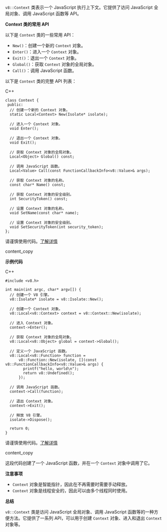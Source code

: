 `v8::Context` 类表示一个 JavaScript 执行上下文。它提供了访问 JavaScript 全局对象、调用 JavaScript 函数等 API。

**Context 类的常用 API**

以下是 `Context` 类的一些常用 API：

- `New()`：创建一个新的 `Context` 对象。
- `Enter()`：进入一个 `Context` 对象。
- `Exit()`：退出一个 `Context` 对象。
- `Global()`：获取 `Context` 对象的全局对象。
- `Call()`：调用 JavaScript 函数。

以下是 `Context` 类的完整 API 列表：

C++

```
class Context {
 public:
  // 创建一个新的 Context 对象。
  static Local<Context> New(Isolate* isolate);

  // 进入一个 Context 对象。
  void Enter();

  // 退出一个 Context 对象。
  void Exit();

  // 获取 Context 对象的全局对象。
  Local<Object> Global() const;

  // 调用 JavaScript 函数。
  Local<Value> Call(const FunctionCallbackInfo<v8::Value>& args);

  // 获取 Context 对象的名称。
  const char* Name() const;

  // 获取 Context 对象的安全级别。
  int SecurityToken() const;

  // 设置 Context 对象的名称。
  void SetName(const char* name);

  // 设置 Context 对象的安全级别。
  void SetSecurityToken(int security_token);
};
```

请谨慎使用代码。[了解详情](https://bard.google.com/faq#coding)

content_copy

**示例代码**

C++

```
#include <v8.h>

int main(int argc, char* argv[]) {
  // 创建一个 V8 引擎。
  v8::Isolate* isolate = v8::Isolate::New();

  // 创建一个 Context 对象。
  v8::Local<v8::Context> context = v8::Context::New(isolate);

  // 进入 Context 对象。
  context->Enter();

  // 获取 Context 对象的全局对象。
  v8::Local<v8::Object> global = context->Global();

  // 定义一个 JavaScript 函数。
  v8::Local<v8::Function> function =
      v8::Function::New(isolate, [](const v8::FunctionCallbackInfo<v8::Value>& args) {
        printf("hello, world\n");
        return v8::Undefined();
      });

  // 调用 JavaScript 函数。
  context->Call(function);

  // 退出 Context 对象。
  context->Exit();

  // 释放 V8 引擎。
  isolate->Dispose();

  return 0;
}
```

请谨慎使用代码。[了解详情](https://bard.google.com/faq#coding)

content_copy

这段代码创建了一个 JavaScript 函数，并在一个 `Context` 对象中调用了它。

**注意事项**

- `Context` 对象是智能指针，因此在不再需要时需要手动释放。
- `Context` 对象是线程安全的，因此可以由多个线程同时使用。

**总结**

`v8::Context` 类是访问 JavaScript 全局对象、调用 JavaScript 函数等的一种方便方法。它提供了一系列 API，可以用于创建 `Context` 对象、进入和退出 `Context` 对象等。